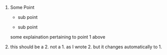 1. Some Point
   
   - sub point
   
   - sub point
   
   some explaination pertaining to point 1 above

4. this should be a 2. not a 1. as I wrote 2. but it changes automatically to 1.
